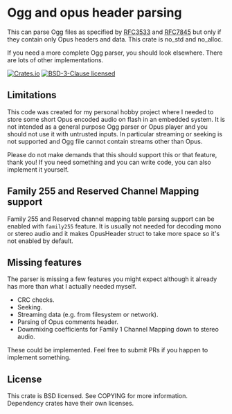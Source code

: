 Ogg and opus header parsing
===========================
This can parse Ogg files as specified by
[RFC3533](https://datatracker.ietf.org/doc/html/rfc3533) and
[RFC7845](https://datatracker.ietf.org/doc/html/rfc7845) but only if they
contain only Opus headers and data. This crate is no_std and no_alloc.

If you need a more complete Ogg parser, you should look elsewhere. There are
lots of other implementations.

[![Crates.io][cratesio-version]][cratesio-link]
[![BSD-3-Clause licensed][cratesio-license]](COPYING)

[cratesio-version]: https://img.shields.io/crates/v/oggopus-embedded
[cratesio-license]: https://img.shields.io/crates/l/oggopus-embedded
[cratesio-link]: https://crates.io/crates/oggopus-embedded


Limitations
-----------
This code was created for my personal hobby project where I needed to store
some short Opus encoded audio on flash in an embedded system. It is not
intended as a general purpose Ogg parser or Opus player and you should not use
it with untrusted inputs. In particular streaming or seeking is not supported
and Ogg file cannot contain streams other than Opus.

Please do not make demands that this should support this or that feature, thank
you! If you need something and you can write code, you can also implement it
yourself.

Family 255 and Reserved Channel Mapping support
-----------------------------------------------
Family 255 and Reserved channel mapping table parsing support can be enabled
with `family255` feature. It is usually not needed for decoding mono or stereo
audio and it makes OpusHeader struct to take more space so it's not enabled by
default.

Missing features
----------------
The parser is missing a few features you might expect although it already has
more than what I actually needed myself.

- CRC checks.
- Seeking.
- Streaming data (e.g. from filesystem or network).
- Parsing of Opus comments header.
- Downmixing coefficients for Family 1 Channel Mapping down to stereo audio.

These could be implemented. Feel free to submit PRs if you happen to implement
something.

License
-------
This crate is BSD licensed. See COPYING for more information. Dependency crates
have their own licenses.
